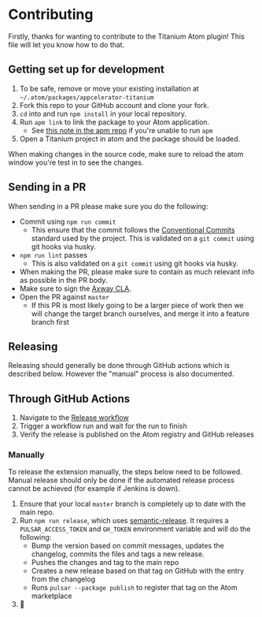 # Contributing

Firstly, thanks for wanting to contribute to the Titanium Atom plugin! This file will let you know how to do that.

## Getting set up for development

1. To be safe, remove or move your existing installation at `~/.atom/packages/appcelerator-titanium`
2. Fork this repo to your GitHub account and clone your fork.
3. `cd` into and run `npm install` in your local repository.
4. Run `apm link` to link the package to your Atom application.
	- See [this note in the apm repo](https://github.com/atom/apm#installing) if you're unable to run `apm`
5. Open a Titanium project in atom and the package should be loaded.

When making changes in the source code, make sure to reload the atom window you're test in to see the changes.

## Sending in a PR

When sending in a PR please make sure you do the following:

- Commit using `npm run commit`
	- This ensure that the commit follows the [Conventional Commits](https://www.conventionalcommits.org/) standard used by the project. This is validated on a `git commit` using git hooks via husky.
- `npm run lint` passes
	- This is also validated on a `git commit` using git hooks via husky.
- When making the PR, please make sure to contain as much relevant info as possible in the PR body.
- Make sure to sign the [Axway CLA](https://cla.axway.com/).
- Open the PR against `master`
  - If this PR is most likely going to be a larger piece of work then we will change the target branch ourselves, and merge it into a feature branch first

## Releasing

Releasing should generally be done through GitHub actions which is described below. However the "manual" process is also documented.

## Through GitHub Actions

1. Navigate to the [Release workflow](https://github.com/tidev/pulsar-titanium/actions/workflows/release.yml)
2. Trigger a workflow run and wait for the run to finish
3. Verify the release is published on the Atom registry and GitHub releases

### Manually

To release the extension manually, the steps below need to be followed. Manual release should only be done if the automated release process cannot be achieved (for example if Jenkins is down).

1. Ensure that your local `master` branch is completely up to date with the main repo.
2. Run `npm run release`, which uses [semantic-release](https://github.com/semantic-release/semantic-release). It requires a `PULSAR_ACCESS_TOKEN` and `GH_TOKEN` environment variable and will do the following:
	- Bump the version based on commit messages, updates the changelog, commits the files and tags a new release.
	- Pushes the changes and tag to the main repo
	- Creates a new release based on that tag on GitHub with the entry from the changelog
	- Runs `pulsar --package publish` to register that tag on the Atom marketplace
3. 🎉
